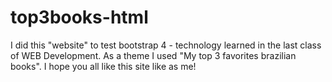 # top3books-html
I did this "website" to test bootstrap 4 - technology learned in the last class of WEB Development. As a theme I used "My top 3 favorites brazilian books". I hope you all like this site like as me!
